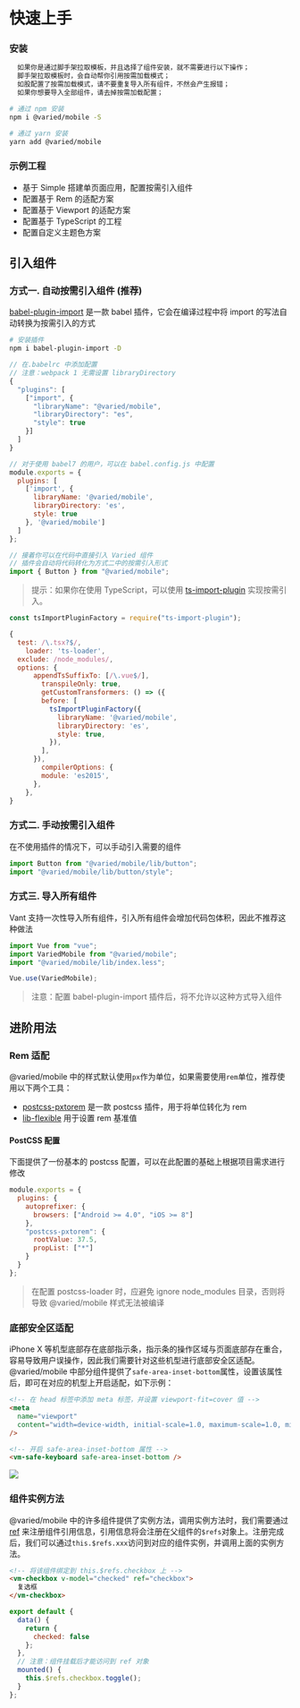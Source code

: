 # 快速上手

### 安装

```bash
  如果你是通过脚手架拉取模板，并且选择了组件安装，就不需要进行以下操作；
  脚手架拉取模板时，会自动帮你引用按需加载模式；
  如股配置了按需加载模式，请不要重复导入所有组件，不然会产生报错；
  如果你想要导入全部组件，请去掉按需加载配置；
```

```bash
# 通过 npm 安装
npm i @varied/mobile -S

# 通过 yarn 安装
yarn add @varied/mobile
```

### 示例工程

- 基于 Simple 搭建单页面应用，配置按需引入组件
- 配置基于 Rem 的适配方案
- 配置基于 Viewport 的适配方案
- 配置基于 TypeScript 的工程
- 配置自定义主题色方案

## 引入组件

### 方式一. 自动按需引入组件 (推荐)

[babel-plugin-import](https://github.com/ant-design/babel-plugin-import) 是一款 babel 插件，它会在编译过程中将 import 的写法自动转换为按需引入的方式

```bash
# 安装插件
npm i babel-plugin-import -D
```

```js
// 在.babelrc 中添加配置
// 注意：webpack 1 无需设置 libraryDirectory
{
  "plugins": [
    ["import", {
      "libraryName": "@varied/mobile",
      "libraryDirectory": "es",
      "style": true
    }]
  ]
}

// 对于使用 babel7 的用户，可以在 babel.config.js 中配置
module.exports = {
  plugins: [
    ['import', {
      libraryName: '@varied/mobile',
      libraryDirectory: 'es',
      style: true
    }, '@varied/mobile']
  ]
};
```

```js
// 接着你可以在代码中直接引入 Varied 组件
// 插件会自动将代码转化为方式二中的按需引入形式
import { Button } from "@varied/mobile";
```

> 提示：如果你在使用 TypeScript，可以使用 [ts-import-plugin](https://github.com/Brooooooklyn/ts-import-plugin) 实现按需引入。

```js
const tsImportPluginFactory = require("ts-import-plugin");

{
  test: /\.tsx?$/,
    loader: 'ts-loader',
  exclude: /node_modules/,
  options: {
      appendTsSuffixTo: [/\.vue$/],
        transpileOnly: true,
        getCustomTransformers: () => ({
        before: [
          tsImportPluginFactory({
            libraryName: '@varied/mobile',
            libraryDirectory: 'es',
            style: true,
          }),
        ],
      }),
        compilerOptions: {
        module: 'es2015',
      },
    },
}
```

### 方式二. 手动按需引入组件

在不使用插件的情况下，可以手动引入需要的组件

```js
import Button from "@varied/mobile/lib/button";
import "@varied/mobile/lib/button/style";
```

### 方式三. 导入所有组件

Vant 支持一次性导入所有组件，引入所有组件会增加代码包体积，因此不推荐这种做法

```js
import Vue from "vue";
import VariedMobile from "@varied/mobile";
import "@varied/mobile/lib/index.less";

Vue.use(VariedMobile);
```

> 注意：配置 babel-plugin-import 插件后，将不允许以这种方式导入组件

## 进阶用法

### Rem 适配

@varied/mobile 中的样式默认使用`px`作为单位，如果需要使用`rem`单位，推荐使用以下两个工具：

- [postcss-pxtorem](https://github.com/cuth/postcss-pxtorem) 是一款 postcss 插件，用于将单位转化为 rem
- [lib-flexible](https://github.com/amfe/lib-flexible) 用于设置 rem 基准值

#### PostCSS 配置

下面提供了一份基本的 postcss 配置，可以在此配置的基础上根据项目需求进行修改

```js
module.exports = {
  plugins: {
    autoprefixer: {
      browsers: ["Android >= 4.0", "iOS >= 8"]
    },
    "postcss-pxtorem": {
      rootValue: 37.5,
      propList: ["*"]
    }
  }
};
```

> 在配置 postcss-loader 时，应避免 ignore node_modules 目录，否则将导致 @varied/mobile 样式无法被编译

### 底部安全区适配

iPhone X 等机型底部存在底部指示条，指示条的操作区域与页面底部存在重合，容易导致用户误操作，因此我们需要针对这些机型进行底部安全区适配。@varied/mobile 中部分组件提供了`safe-area-inset-bottom`属性，设置该属性后，即可在对应的机型上开启适配，如下示例：

```html
<!-- 在 head 标签中添加 meta 标签，并设置 viewport-fit=cover 值 -->
<meta
  name="viewport"
  content="width=device-width, initial-scale=1.0, maximum-scale=1.0, minimum-scale=1.0, viewport-fit=cover"
/>

<!-- 开启 safe-area-inset-bottom 属性 -->
<vm-safe-keyboard safe-area-inset-bottom />
```

<img src="https://wuner.gitee.io/static-resources/varied-mobile/static/safearea.png">

### 组件实例方法

@varied/mobile 中的许多组件提供了实例方法，调用实例方法时，我们需要通过 [ref](https://cn.vuejs.org/v2/api/#ref) 来注册组件引用信息，引用信息将会注册在父组件的`$refs`对象上。注册完成后，我们可以通过`this.$refs.xxx`访问到对应的组件实例，并调用上面的实例方法。

```html
<!-- 将该组件绑定到 this.$refs.checkbox 上 -->
<vm-checkbox v-model="checked" ref="checkbox">
  复选框
</vm-checkbox>
```

```js
export default {
  data() {
    return {
      checked: false
    };
  },
  // 注意：组件挂载后才能访问到 ref 对象
  mounted() {
    this.$refs.checkbox.toggle();
  }
};
```
